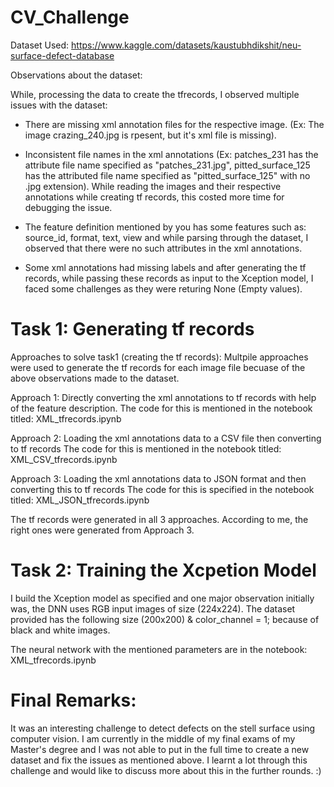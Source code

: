 # CV_Challenge

Dataset Used: https://www.kaggle.com/datasets/kaustubhdikshit/neu-surface-defect-database

Observations about the dataset:

While, processing the data to create the tfrecords, I observed multiple issues with the dataset:

- There are missing xml annotation files for the respective image. (Ex: The image crazing_240.jpg is rpesent, but it's xml file is missing).
  
- Inconsistent file names in the xml annotations (Ex: patches_231 has the attribute file name specified as "patches_231.jpg", pitted_surface_125 has the attributed file name specified as "pitted_surface_125" with     no .jpg extension). While reading the images and their respective annotations while creating tf records, this costed more time for debugging the issue.
  
- The feature definition mentioned by you has some features such as: source_id, format, text, view and while parsing through the dataset, I observed that there were no such attributes in the xml annotations.
  
- Some xml annotations had missing labels and after generating the tf records, while passing these records as input to the Xception model, I faced some challenges as they were returing None (Empty values).

# Task 1: Generating tf records

Approaches to solve task1 (creating the tf records):
Multpile approaches were used to generate the tf records for each image file becuase of the above observations made to the dataset. 

Approach 1: Directly converting the xml annotations to tf records with help of the feature description.
    The code for this is mentioned in the notebook titled: XML_tfrecords.ipynb

Approach 2: Loading the xml annotations data to a CSV file then converting to tf records
    The code for this is mentioned in the notebook titled: XML_CSV_tfrecords.ipynb

Approach 3: Loading the xml annotations data to JSON format and then converting this to tf records
    The code for this is specified in the notebook titled: XML_JSON_tfrecords.ipynb

The tf records were generated in all 3 approaches. According to me, the right ones were generated from Approach 3.

# Task 2: Training the Xcpetion Model

I build the Xception model as specified and one major observation initially was, the DNN uses RGB input images of size (224x224). 
The dataset provided has the following size (200x200) & color_channel = 1; because of black and white images.

The neural network with the mentioned parameters are in the notebook: XML_tfrecords.ipynb

# Final Remarks:

It was an interesting challenge to detect defects on the stell surface using computer vision.
I am currently in the middle of my final exams of my Master's degree and I was not able to put in the full time to create a new dataset and fix the issues as mentioned above.
I learnt a lot through this challenge and would like to discuss more about this in the further rounds. :)
